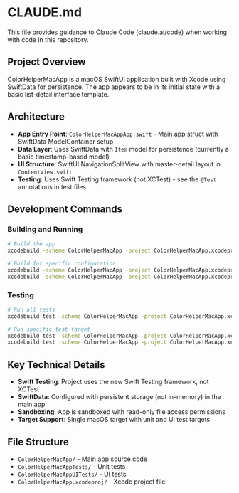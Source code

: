 # CLAUDE.md

This file provides guidance to Claude Code (claude.ai/code) when working with code in this repository.

## Project Overview

ColorHelperMacApp is a macOS SwiftUI application built with Xcode using SwiftData for persistence. The app appears to be in its initial state with a basic list-detail interface template.

## Architecture

- **App Entry Point**: `ColorHelperMacAppApp.swift` - Main app struct with SwiftData ModelContainer setup
- **Data Layer**: Uses SwiftData with `Item` model for persistence (currently a basic timestamp-based model)
- **UI Structure**: SwiftUI NavigationSplitView with master-detail layout in `ContentView.swift`
- **Testing**: Uses Swift Testing framework (not XCTest) - see the `@Test` annotations in test files

## Development Commands

### Building and Running
```bash
# Build the app
xcodebuild -scheme ColorHelperMacApp -project ColorHelperMacApp.xcodeproj build

# Build for specific configuration
xcodebuild -scheme ColorHelperMacApp -project ColorHelperMacApp.xcodeproj -configuration Debug build
xcodebuild -scheme ColorHelperMacApp -project ColorHelperMacApp.xcodeproj -configuration Release build
```

### Testing
```bash
# Run all tests
xcodebuild test -scheme ColorHelperMacApp -project ColorHelperMacApp.xcodeproj

# Run specific test target
xcodebuild test -scheme ColorHelperMacApp -project ColorHelperMacApp.xcodeproj -only-testing:ColorHelperMacAppTests
xcodebuild test -scheme ColorHelperMacApp -project ColorHelperMacApp.xcodeproj -only-testing:ColorHelperMacAppUITests
```

## Key Technical Details

- **Swift Testing**: Project uses the new Swift Testing framework, not XCTest
- **SwiftData**: Configured with persistent storage (not in-memory) in the main app
- **Sandboxing**: App is sandboxed with read-only file access permissions
- **Target Support**: Single macOS target with unit and UI test targets

## File Structure
- `ColorHelperMacApp/` - Main app source code
- `ColorHelperMacAppTests/` - Unit tests
- `ColorHelperMacAppUITests/` - UI tests
- `ColorHelperMacApp.xcodeproj/` - Xcode project file